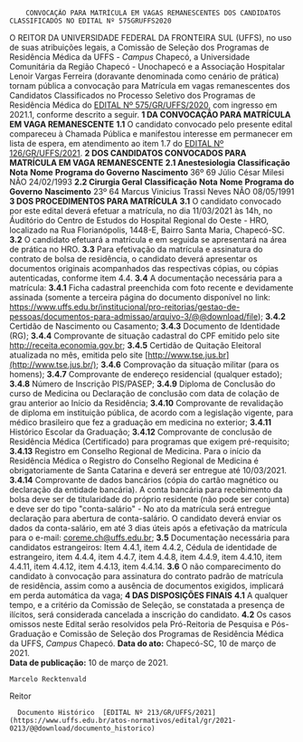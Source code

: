         CONVOCAÇÃO PARA MATRÍCULA EM VAGAS REMANESCENTES DOS CANDIDATOS CLASSIFICADOS NO EDITAL Nº 575GRUFFS2020  

 O REITOR DA UNIVERSIDADE FEDERAL DA FRONTEIRA SUL (UFFS), no uso de suas atribuições legais, a Comissão de Seleção dos Programas de Residência Médica da UFFS - *Campus*  Chapecó, a Universidade Comunitária da Região Chapecó - Unochapecó e a Associação Hospitalar Lenoir Vargas Ferreira (doravante denominada como cenário de prática) tornam pública a convocação para Matrícula em vagas remanescentes dos Candidatos Classificados no Processo Seletivo dos Programas de Residência Médica do [EDITAL Nº 575/GR/UFFS/2020](https://www.uffs.edu.br/atos-normativos/edital/gr/2020-0575), com ingresso em 2021.1, conforme descrito a seguir.  **1 DA CONVOCAÇÃO PARA MATRÍCULA EM VAGA REMANESCENTE** **1.1**  O candidato convocado pelo presente edital compareceu à Chamada Pública e manifestou interesse em permanecer em lista de espera, em atendimento ao item 1.7 do [EDITAL Nº 126/GR/UFFS/2021](https://www.uffs.edu.br/atos-normativos/edital/gr/2021-0126).  **2 DOS CANDIDATOS CONVOCADOS PARA MATRÍCULA EM VAGA REMANESCENTE** **2.1 Anestesiologia**     **Classificação**   **Nota**   **Nome**   **Programa do Governo**   **Nascimento**     36º   69   Júlio César Milesi   NÃO   24/02/1993     **2.2 Cirurgia Geral**     **Classificação**   **Nota**   **Nome**   **Programa do Governo**   **Nascimento**     23º   64   Marcus Vinicius Trassi Neves   NÃO   08/05/1991      **3 DOS PROCEDIMENTOS PARA MATRÍCULA** **3.1** O candidato convocado por este edital deverá efetuar a matrícula, no dia 11/03/2021 às 14h, no Áuditório do Centro de Estudos do Hospital Regional do Oeste - HRO, localizado na Rua Florianópolis, 1448-E, Bairro Santa Maria, Chapecó-SC. **3.2** O candidato efetuará a matrícula e em seguida se apresentará na área de prática no HRO. **3.3** Para efetivação da matrícula e assinatura do contrato de bolsa de residência, o candidato deverá apresentar os documentos originais acompanhados das respectivas cópias, ou cópias autenticadas, conforme item 4.4. **3.4** A documentação necessária para a matrícula: **3.4.1** Ficha cadastral preenchida com foto recente e devidamente assinada (somente a terceira página do documento disponível no link: <https://www.uffs.edu.br/institucional/pro-reitorias/gestao-de-pessoas/documentos-para-admissao/arquivo-3/@@download/file>); **3.4.2** Certidão de Nascimento ou Casamento; **3.4.3** Documento de Identidade (RG); **3.4.4** Comprovante de situação cadastral do CPF emitido pelo site http://receita.economia.gov.br; **3.4.5** Certidão de Quitação Eleitoral atualizada no mês, emitida pelo site [http://www.tse.jus.br](http://www.tse.jus.br/); **3.4.6** Comprovação da situação militar (para os homens); **3.4.7** Comprovante de endereço residencial (qualquer estado); **3.4.8** Número de Inscrição PIS/PASEP; **3.4.9** Diploma de Conclusão do curso de Medicina ou Declaração de conclusão com data de colação de grau anterior ao Início da Residência; **3.4.10** Comprovante de revalidação de diploma em instituição pública, de acordo com a legislação vigente, para médico brasileiro que fez a graduação em medicina no exterior; **3.4.11** Histórico Escolar da Graduação; **3.4.12** Comprovante de conclusão de Residência Médica (Certificado) para programas que exigem pré-requisito; **3.4.13** Registro em Conselho Regional de Medicina. Para o início da Residência Médica o Registro do Conselho Regional de Medicina é obrigatoriamente de Santa Catarina e deverá ser entregue até 10/03/2021. **3.4.14** Comprovante de dados bancários (cópia do cartão magnético ou declaração da entidade bancária). A conta bancária para recebimento da bolsa deve ser de titularidade do próprio residente (não pode ser conjunta) e deve ser do tipo "conta-salário" - No ato da matrícula será entregue declaração para abertura de conta-salário. O candidato deverá enviar os dados da conta-salário, em até 3 dias úteis após a efetivação da matrícula para o e-mail: coreme.ch@uffs.edu.br; **3.5** Documentação necessária para candidatos estrangeiros: Item 4.4.1, item 4.4.2, Cédula de identidade de estrangeiro, item 4.4.4, item 4.4.7, item 4.4.8, item 4.4.9, item 4.4.10, item 4.4.11, item 4.4.12, item 4.4.13, item 4.4.14. **3.6** O não comparecimento do candidato à convocação para assinatura do contrato padrão de matrícula de residência, assim como a ausência de documentos exigidos, implicará em perda automática da vaga;  **4 DAS DISPOSIÇÕES FINAIS** **4.1** A qualquer tempo, e a critério da Comissão de Seleção, se constatada a presença de ilícitos, será considerada cancelada a inscrição do candidato. **4.2** Os casos omissos neste Edital serão resolvidos pela Pró-Reitoria de Pesquisa e Pós-Graduação e Comissão de Seleção dos Programas de Residência Médica da UFFS, *Campus*  Chapecó.        **Data do ato:** Chapecó-SC, 10 de março de 2021.   
 **Data de publicação:**  10 de março de 2021. 

    Marcelo Recktenvald   
 Reitor 

      Documento Histórico  [EDITAL Nº 213/GR/UFFS/2021](https://www.uffs.edu.br/atos-normativos/edital/gr/2021-0213/@@download/documento_historico)     
      